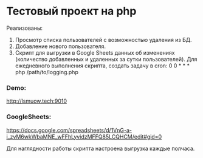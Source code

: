 # Тестовый проект на php

Реализованы:
1. Просмотр списка пользователей с возможностью удаления из БД.
2. Добавление нового пользователя.
3. Скрипт для выгрузки в Google Sheets данных об изменениях (количество добавленных и удаленных за сутки пользователей). Для ежедневного выполнения скрипта, создать задачу в cron: 0 0 * * * php /path/to/logging.php

### Demo: 
http://lsmuow.tech:9010

### GoogleSheets:
https://docs.google.com/spreadsheets/d/1VnG-a-i_zvM6wkWbaMNE_wFFhLyvidzMFFQ85LCQHCM/edit#gid=0


Для наглядности работы скрипта настроена выгрузка каждые полчаса.
